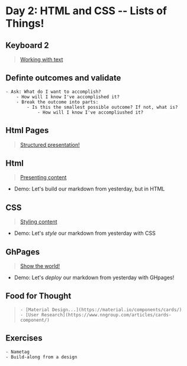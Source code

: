 Day 2: HTML and CSS -- Lists of Things!
===

## Keyboard 2

> [Working with text](./notes/keyboard.md)

## Definte outcomes and validate
    - Ask: What do I want to accomplish?
        - How will I know I've accomplished it?
        - Break the outcome into parts:
            - Is this the smallest possible outcome? If not, what is?
                - How will I know I've accompliushed it?

## Html Pages

> [Structured presentation!](./notes/html-pages.md)


## Html

> [Presenting content](./notes/html.md)

- Demo: Let's build our markdown from yesterday, but in HTML

## CSS

> [Styling content](./notes/css.md)

- Demo: Let's _style_ our markdown from yesterday with CSS

## GhPages

> [Show the world!](./notes/gh-pages.md)

- Demo: Let's _deploy_ our markdown from yesterday with GHpages!


##  Food for Thought
>     - [Material Design...](https://material.io/components/cards/)
>     - [User Research](https://www.nngroup.com/articles/cards-component/)

## Exercises
    - Nametag
    - Build-along from a design